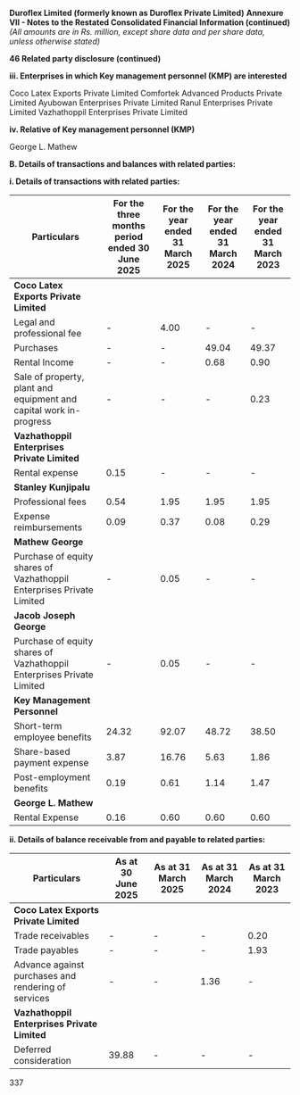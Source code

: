 **Duroflex Limited (formerly known as Duroflex Private Limited)**
**Annexure VII - Notes to the Restated Consolidated Financial Information (continued)**
*(All amounts are in Rs. million, except share data and per share data, unless otherwise stated)*

**46 Related party disclosure (continued)**

**iii. Enterprises in which Key management personnel (KMP) are interested**

Coco Latex Exports Private Limited
Comfortek Advanced Products Private Limited
Ayubowan Enterprises Private Limited
Ranul Enterprises Private Limited
Vazhathoppil Enterprises Private Limited

**iv. Relative of Key management personnel (KMP)**

George L. Mathew

**B. Details of transactions and balances with related parties:**

**i. Details of transactions with related parties:**

<table><thead><tr><th>Particulars</th><th>For the three months period ended 30 June 2025</th><th>For the year ended 31 March 2025</th><th>For the year ended 31 March 2024</th><th>For the year ended 31 March 2023</th></tr></thead><tbody><tr><td><strong>Coco Latex Exports Private Limited</strong></td><td></td><td></td><td></td><td></td></tr><tr><td>Legal and professional fee</td><td>-</td><td>4.00</td><td>-</td><td>-</td></tr><tr><td>Purchases</td><td>-</td><td>-</td><td>49.04</td><td>49.37</td></tr><tr><td>Rental Income</td><td>-</td><td>-</td><td>0.68</td><td>0.90</td></tr><tr><td>Sale of property, plant and equipment and capital work in-progress</td><td>-</td><td>-</td><td>-</td><td>0.23</td></tr><tr><td><strong>Vazhathoppil Enterprises Private Limited</strong></td><td></td><td></td><td></td><td></td></tr><tr><td>Rental expense</td><td>0.15</td><td>-</td><td>-</td><td>-</td></tr><tr><td><strong>Stanley Kunjipalu</strong></td><td></td><td></td><td></td><td></td></tr><tr><td>Professional fees</td><td>0.54</td><td>1.95</td><td>1.95</td><td>1.95</td></tr><tr><td>Expense reimbursements</td><td>0.09</td><td>0.37</td><td>0.08</td><td>0.29</td></tr><tr><td><strong>Mathew George</strong></td><td></td><td></td><td></td><td></td></tr><tr><td>Purchase of equity shares of Vazhathoppil Enterprises Private Limited</td><td>-</td><td>0.05</td><td>-</td><td>-</td></tr><tr><td><strong>Jacob Joseph George</strong></td><td></td><td></td><td></td><td></td></tr><tr><td>Purchase of equity shares of Vazhathoppil Enterprises Private Limited</td><td>-</td><td>0.05</td><td>-</td><td>-</td></tr><tr><td><strong>Key Management Personnel</strong></td><td></td><td></td><td></td><td></td></tr><tr><td>Short-term employee benefits</td><td>24.32</td><td>92.07</td><td>48.72</td><td>38.50</td></tr><tr><td>Share-based payment expense</td><td>3.87</td><td>16.76</td><td>5.63</td><td>1.86</td></tr><tr><td>Post-employment benefits</td><td>0.19</td><td>0.61</td><td>1.14</td><td>1.47</td></tr><tr><td><strong>George L. Mathew</strong></td><td></td><td></td><td></td><td></td></tr><tr><td>Rental Expense</td><td>0.16</td><td>0.60</td><td>0.60</td><td>0.60</td></tr></tbody></table>

**ii. Details of balance receivable from and payable to related parties:**

<table><thead><tr><th>Particulars</th><th>As at 30 June 2025</th><th>As at 31 March 2025</th><th>As at 31 March 2024</th><th>As at 31 March 2023</th></tr></thead><tbody><tr><td><strong>Coco Latex Exports Private Limited</strong></td><td></td><td></td><td></td><td></td></tr><tr><td>Trade receivables</td><td>-</td><td>-</td><td>-</td><td>0.20</td></tr><tr><td>Trade payables</td><td>-</td><td>-</td><td>-</td><td>1.93</td></tr><tr><td>Advance against purchases and rendering of services</td><td>-</td><td>-</td><td>1.36</td><td>-</td></tr><tr><td><strong>Vazhathoppil Enterprises Private Limited</strong></td><td></td><td></td><td></td><td></td></tr><tr><td>Deferred consideration</td><td>39.88</td><td>-</td><td>-</td><td>-</td></tr></tbody></table>

337
